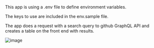 This app is using a .env file to define environment variables.

The keys to use are included in the env.sample file.

The app does a request with a search query to github GraphQL API and creates a table on the front end with results.


![image](https://user-images.githubusercontent.com/33734490/88271774-0fd1b980-ccae-11ea-8296-817259a133ab.png)
